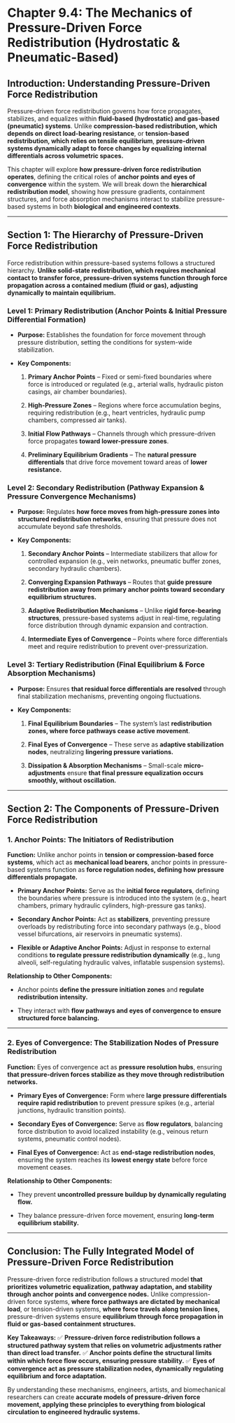 # **Chapter 9.4: The Mechanics of Pressure-Driven Force Redistribution (Hydrostatic & Pneumatic-Based)**

## **Introduction: Understanding Pressure-Driven Force Redistribution**

Pressure-driven force redistribution governs how force propagates, stabilizes, and equalizes within **fluid-based (hydrostatic) and gas-based (pneumatic) systems**. Unlike **compression-based redistribution, which depends on direct load-bearing resistance**, or **tension-based redistribution, which relies on tensile equilibrium**, **pressure-driven systems dynamically adapt to force changes by equalizing internal differentials across volumetric spaces.**

This chapter will explore **how pressure-driven force redistribution operates**, defining the critical roles of **anchor points and eyes of convergence** within the system. We will break down the **hierarchical redistribution model**, showing how pressure gradients, containment structures, and force absorption mechanisms interact to stabilize pressure-based systems in both **biological and engineered contexts**.

---

## **Section 1: The Hierarchy of Pressure-Driven Force Redistribution**

Force redistribution within pressure-based systems follows a structured hierarchy. **Unlike solid-state redistribution, which requires mechanical contact to transfer force, pressure-driven systems function through force propagation across a contained medium (fluid or gas), adjusting dynamically to maintain equilibrium.**

### **Level 1: Primary Redistribution (Anchor Points & Initial Pressure Differential Formation)**

- **Purpose:** Establishes the foundation for force movement through pressure distribution, setting the conditions for system-wide stabilization.
    
- **Key Components:**
    
    1. **Primary Anchor Points** – Fixed or semi-fixed boundaries where force is introduced or regulated (e.g., arterial walls, hydraulic piston casings, air chamber boundaries).
        
    2. **High-Pressure Zones** – Regions where force accumulation begins, requiring redistribution (e.g., heart ventricles, hydraulic pump chambers, compressed air tanks).
        
    3. **Initial Flow Pathways** – Channels through which pressure-driven force propagates **toward lower-pressure zones**.
        
    4. **Preliminary Equilibrium Gradients** – The **natural pressure differentials** that drive force movement toward areas of **lower resistance.**
        

### **Level 2: Secondary Redistribution (Pathway Expansion & Pressure Convergence Mechanisms)**

- **Purpose:** Regulates **how force moves from high-pressure zones into structured redistribution networks**, ensuring that pressure does not accumulate beyond safe thresholds.
    
- **Key Components:**
    
    1. **Secondary Anchor Points** – Intermediate stabilizers that allow for controlled expansion (e.g., vein networks, pneumatic buffer zones, secondary hydraulic chambers).
        
    2. **Converging Expansion Pathways** – Routes that **guide pressure redistribution away from primary anchor points toward secondary equilibrium structures.**
        
    3. **Adaptive Redistribution Mechanisms** – Unlike **rigid force-bearing structures**, pressure-based systems adjust in real-time, regulating force distribution through dynamic expansion and contraction.
        
    4. **Intermediate Eyes of Convergence** – Points where force differentials meet and require redistribution to prevent over-pressurization.
        

### **Level 3: Tertiary Redistribution (Final Equilibrium & Force Absorption Mechanisms)**

- **Purpose:** Ensures **that residual force differentials are resolved** through final stabilization mechanisms, preventing ongoing fluctuations.
    
- **Key Components:**
    
    1. **Final Equilibrium Boundaries** – The system’s last **redistribution zones, where force pathways cease active movement**.
        
    2. **Final Eyes of Convergence** – These serve as **adaptive stabilization nodes**, neutralizing **lingering pressure variations.**
        
    3. **Dissipation & Absorption Mechanisms** – Small-scale **micro-adjustments** ensure **that final pressure equalization occurs smoothly, without oscillation.**
        

---

## **Section 2: The Components of Pressure-Driven Force Redistribution**

### **1. Anchor Points: The Initiators of Redistribution**

**Function:** Unlike anchor points in **tension or compression-based force systems**, which act as **mechanical load bearers**, anchor points in pressure-based systems function as **force regulation nodes, defining how pressure differentials propagate.**

- **Primary Anchor Points:** Serve as the **initial force regulators**, defining the boundaries where pressure is introduced into the system (e.g., heart chambers, primary hydraulic cylinders, high-pressure gas tanks).
    
- **Secondary Anchor Points:** Act as **stabilizers**, preventing pressure overloads by redistributing force into secondary pathways (e.g., blood vessel bifurcations, air reservoirs in pneumatic systems).
    
- **Flexible or Adaptive Anchor Points:** Adjust in response to external conditions **to regulate pressure redistribution dynamically** (e.g., lung alveoli, self-regulating hydraulic valves, inflatable suspension systems).
    

**Relationship to Other Components:**

- Anchor points **define the pressure initiation zones** and **regulate redistribution intensity.**
    
- They interact with **flow pathways and eyes of convergence to ensure structured force balancing.**
    

---

### **2. Eyes of Convergence: The Stabilization Nodes of Pressure Redistribution**

**Function:** Eyes of convergence act as **pressure resolution hubs**, ensuring **that pressure-driven forces stabilize as they move through redistribution networks.**

- **Primary Eyes of Convergence:** Form where **large pressure differentials require rapid redistribution** to prevent pressure spikes (e.g., arterial junctions, hydraulic transition points).
    
- **Secondary Eyes of Convergence:** Serve as **flow regulators**, balancing force distribution to avoid localized instability (e.g., veinous return systems, pneumatic control nodes).
    
- **Final Eyes of Convergence:** Act as **end-stage redistribution nodes**, ensuring the system reaches its **lowest energy state** before force movement ceases.
    

**Relationship to Other Components:**

- They prevent **uncontrolled pressure buildup by dynamically regulating flow.**
    
- They balance pressure-driven force movement, ensuring **long-term equilibrium stability.**
    

---

## **Conclusion: The Fully Integrated Model of Pressure-Driven Force Redistribution**

Pressure-driven force redistribution follows a structured model **that prioritizes volumetric equalization, pathway adaptation, and stability through anchor points and convergence nodes.** Unlike compression-driven force systems, **where force pathways are dictated by mechanical load**, or tension-driven systems, **where force travels along tension lines,** pressure-driven systems ensure **equilibrium through force propagation in fluid or gas-based containment structures.**

**Key Takeaways:** ✅ **Pressure-driven force redistribution follows a structured pathway system that relies on volumetric adjustments rather than direct load transfer.** ✅ **Anchor points define the structural limits within which force flow occurs, ensuring pressure stability.** ✅ **Eyes of convergence act as pressure stabilization nodes, dynamically regulating equilibrium and force adaptation.**

By understanding these mechanisms, engineers, artists, and biomechanical researchers can create **accurate models of pressure-driven force movement, applying these principles to everything from biological circulation to engineered hydraulic systems.**